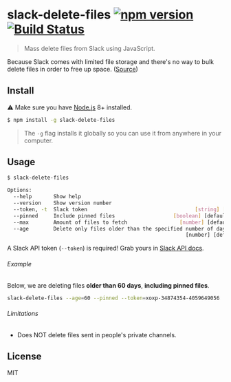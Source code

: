 # slack-delete-files [![npm version](https://img.shields.io/npm/v/slack-delete-files.svg)](https://www.npmjs.com/package/slack-delete-files) [![Build Status](https://travis-ci.org/diessica/slack-delete-files.svg)](https://travis-ci.org/diessica/slack-delete-files)

> Mass delete files from Slack using JavaScript.

Because Slack comes with limited file storage and there's no way to bulk delete files in order to free up space. ([Source](https://get.slack.help/hc/en-us/articles/218159688-Delete-shared-files))

## Install

:warning: Make sure you have [Node.js](https://nodejs.org/) 8+ installed.

```sh
$ npm install -g slack-delete-files
```

> The `-g` flag installs it globally so you can use it from anywhere in your computer.

## Usage

```sh
$ slack-delete-files

Options:
  --help       Show help                                               [boolean]
  --version    Show version number                                     [boolean]
  --token, -t  Slack token                                   [string] [required]
  --pinned     Include pinned files                   [boolean] [default: false]
  --max        Amount of files to fetch                 [number] [default: 1000]
  --age        Delete only files older than the specified number of days
                                                          [number] [default: 30]
```

A Slack API token (`--token`) is required! Grab yours in [Slack API docs](https://api.slack.com/custom-integrations/legacy-tokens).

###### Example

Below, we are deleting files **older than 60 days**, **including pinned files**.

```sh
slack-delete-files --age=60 --pinned --token=xoxp-34874354-4059649056
```

###### Limitations

* Does NOT delete files sent in people's private channels.

## License

MIT
